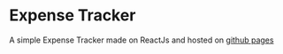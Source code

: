 # Expense Tracker

A simple Expense Tracker made on ReactJs and hosted on [github pages](https://ag-piyush.github.io/Expense-Tracker/)